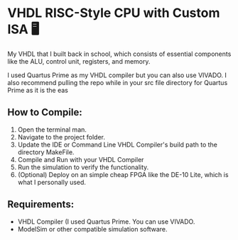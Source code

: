 # VHDL RISC-Style CPU with Custom ISA 🖥️

My VHDL that I built back in school, which consists of essential components like the ALU, control unit, registers, and memory.

I used Quartus Prime as my VHDL compiler but you can also use VIVADO. I also recommend pulling the repo while in your src file directory for Quartus Prime as it is the eas

## How to Compile:
1. Open the terminal man.
2. Navigate to the project folder.
3. Update the IDE or Command Line VHDL Compiler's build path to the directory MakeFile.
4. Compile and Run with your VHDL Compiler
5. Run the simulation to verify the functionality.
6. (Optional) Deploy on an simple cheap FPGA like the DE-10 Lite, which is what I personally used.

## Requirements:
- VHDL Compiler (I used Quartus Prime. You can use VIVADO.
- ModelSim or other compatible simulation software.

